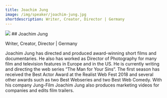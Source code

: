 ```yaml
---
title: Joachim Jung
image: /img/speaker/joachim-jung.jpg
shortdescription: Writer, Creator, Director | Germany
---
```

<img src="/img/speaker/joachim-jung.jpg">
## Joachim Jung

Writer, Creator, Director | Germany

Joachim Jung has directed and produced award-winning short films and documentaries. He also has worked as Director of Photography for many film and television features in Europe and in the US. He is currently writing and directing the web series “The Man for Your Sins“. The first season has received the Best Actor Award at the Realist Web Fest 2018 and several other awards such as two Best Webseries and two Best Web Comedy. With his company Jung-Film Joachim Jung also produces marketing videos for companies and edits film trailers.
